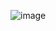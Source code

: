 
![image](https://media.discordapp.net/attachments/457027476632240138/1221514616765550683/download.png?ex=6612db23&is=66006623&hm=f00d59df1255f0d2caf5d75d3afd632c27de0c55f60371bfd917c64cd5c6b80c&=&format=webp&quality=lossless)



